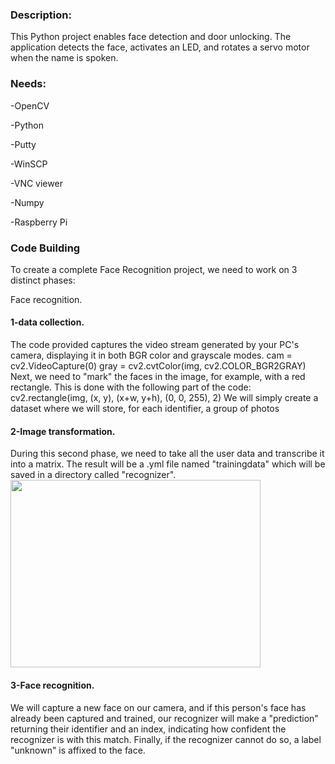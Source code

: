 <h3>Description:</h3>
<p>This Python project enables face detection and door unlocking. The application detects the face, activates an LED, and rotates a servo motor when the name is spoken.</p>
<h3>Needs:</h3>
<p> -OpenCV</p>
<p> -Python</p>
<p> -Putty</p>
<p> -WinSCP</p>
<p> -VNC viewer</p>
<p> -Numpy</p>
<p> -Raspberry Pi</p>
<h3>Code Building</h3>
<p>To create a complete Face Recognition project, we need to work on 3 distinct phases: 

Face recognition.
<h4>1-data collection.</h4>
The code provided captures the video stream generated by your PC's camera, displaying it in both BGR color and grayscale modes.
    cam = cv2.VideoCapture(0)
    gray = cv2.cvtColor(img, cv2.COLOR_BGR2GRAY)
Next, we need to "mark" the faces in the image, for example, with a red rectangle. This is done with the following part of the code:
    cv2.rectangle(img, (x, y), (x+w, y+h), (0, 0, 255), 2)
We will simply create a dataset where we will store, for each identifier, a group of photos
<h4>2-Image transformation.</h4>
During this second phase, we need to take all the user data and transcribe it into a matrix. The result will be a .yml file named "trainingdata" which will be saved in a directory called "recognizer".
<img src="https://github.com/yasminebs99/Facial-Recognition/assets/160682389/554e4d9f-1c4f-4665-9d1a-5840d3839f68" width="400" height="300">
<h4>3-Face recognition.</h4>
<p>We will capture a new face on our camera, and if this person's face has already been captured and trained, our recognizer will make a "prediction" returning their identifier and an index, indicating how confident the recognizer is with this match.
Finally, if the recognizer cannot do so, a label "unknown" is affixed to the face.</p>

